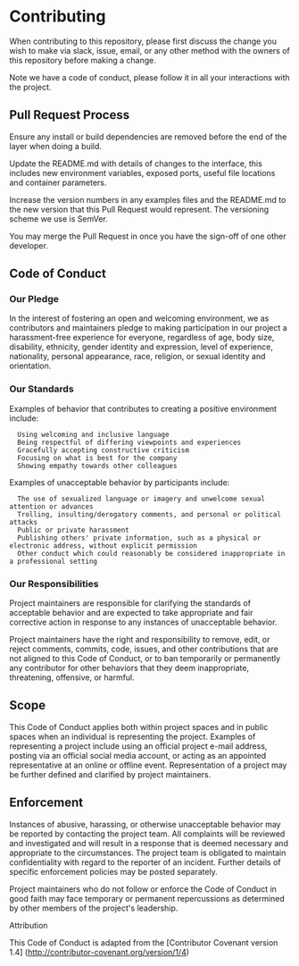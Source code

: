 # Contributing
 
When contributing to this repository, please first discuss the change you wish to make via slack, issue, email, or any other method with the owners of this repository before making a change.
 
Note we have a code of conduct, please follow it in all your interactions with the project.
 
## Pull Request Process
 
Ensure any install or build dependencies are removed before the end of the layer when doing a build.

Update the README.md with details of changes to the interface, this includes new environment variables, exposed ports, useful file locations and container parameters.

Increase the version numbers in any examples files and the README.md to the new version that this Pull Request would represent. The versioning scheme we use is SemVer.

You may merge the Pull Request in once you have the sign-off of one other developer.
 
## Code of Conduct
### Our Pledge
 
In the interest of fostering an open and welcoming environment, we as contributors and maintainers pledge to making participation in our project a harassment-free experience for everyone, regardless of age, body size, disability, ethnicity, gender identity and expression, level of experience, nationality, personal appearance, race, religion, or sexual identity and orientation.
 
### Our Standards
 
Examples of behavior that contributes to creating a positive environment include:
 
 ```
   Using welcoming and inclusive language
   Being respectful of differing viewpoints and experiences
   Gracefully accepting constructive criticism   
   Focusing on what is best for the company
   Showing empathy towards other colleagues
 ```
 
Examples of unacceptable behavior by participants include:
 
 ```
   The use of sexualized language or imagery and unwelcome sexual attention or advances
   Trolling, insulting/derogatory comments, and personal or political attacks
   Public or private harassment
   Publishing others' private information, such as a physical or electronic address, without explicit permission
   Other conduct which could reasonably be considered inappropriate in a professional setting
 ```
 
### Our Responsibilities
 
Project maintainers are responsible for clarifying the standards of acceptable behavior and are expected to take appropriate and fair corrective action in response to any instances of unacceptable behavior.
 
Project maintainers have the right and responsibility to remove, edit, or reject comments, commits, code, issues, and other contributions that are not aligned to this Code of Conduct, or to ban temporarily or permanently any contributor for other behaviors that they deem inappropriate, threatening, offensive, or harmful.
 
## Scope
 
This Code of Conduct applies both within project spaces and in public spaces when an individual is representing the project. Examples of representing a project include using an official project e-mail address, posting via an official social media account, or acting as an appointed representative at an online or offline event. Representation of a project may be further defined and clarified by project maintainers.
 
## Enforcement
 
Instances of abusive, harassing, or otherwise unacceptable behavior may be reported by contacting the project team. All complaints will be reviewed and investigated and will result in a response that is deemed necessary and appropriate to the circumstances. The project team is obligated to maintain confidentiality with regard to the reporter of an incident. Further details of specific enforcement policies may be posted separately.
 
Project maintainers who do not follow or enforce the Code of Conduct in good faith may face temporary or permanent repercussions as determined by other members of the project's leadership.
 
Attribution
 
   This Code of Conduct is adapted from the [Contributor Covenant version 1.4] (http://contributor-covenant.org/version/1/4)
